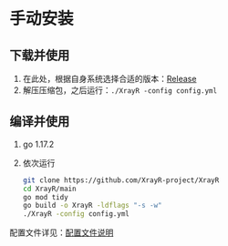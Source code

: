 # 手动安装

## 下载并使用

1. 在此处，根据自身系统选择合适的版本：[Release](https://github.com/XrayR-project/XrayR/releases)
2. 解压压缩包，之后运行：`./XrayR -config config.yml`

## 编译并使用

1. go 1.17.2
2.  依次运行

    ```bash
    git clone https://github.com/XrayR-project/XrayR
    cd XrayR/main
    go mod tidy
    go build -o XrayR -ldflags "-s -w"
    ./XrayR -config config.yml
    ```

配置文件详见：[配置文件说明](../../xrayr-pei-zhi-wen-jian-shuo-ming/config.md)
